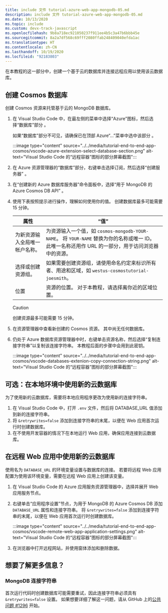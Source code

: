 ```yaml
---
title: include 文件 tutorial-azure-web-app-mongodb-05.md
description: include 文件 tutorial-azure-web-app-mongodb-05.md
ms.date: 10/13/2020
ms.topic: include
ms.custom: devx-track-javascript
ms.openlocfilehash: 9b8a718ec921050237f911ee4b5c3a47b6bbb45e
ms.sourcegitcommit: 8a2a7df568c69fff2080ffab248409040efda1ac
ms.translationtype: HT
ms.contentlocale: zh-CN
ms.lasthandoff: 10/19/2020
ms.locfileid: "92183803"
---
```

在本教程的这一部分中，创建一个基于云的数据库并连接远程应用以使用该云数据库。 

## <a name="create-a-cosmos-database"></a>创建 Cosmos 数据库

创建 Cosmos 资源来托管基于云的 MongoDB 数据库。 

1. 在 Visual Studio Code 中，在最左侧的菜单中选择“Azure”图标，然后选择“数据库”部分 。 

    如果“数据库”部分不可见，请确保已在顶部 Azure“...”菜单中选中该部分 。 

    :::image type="content" source="../../media/tutorial-end-to-end-app-cosmos/vscode-azure-extension-select-database-section.png" alt-text="Visual Studio Code 的“远程容器”图标的部分屏幕截图"::: 

1. 在 Azure 资源管理器的“数据库”部分，右键单击选择订阅，然后选择“创建服务器” 。
1. 在“创建新的 Azure 数据库服务器”命令面板中，选择“用于 MongoDB 的 Azure Cosmos DB API” 。 
1. 使用下表按照提示进行操作，理解如何使用你的值。 创建数据库最多可能需要 15 分钟。

    |属性|“值”|
    |--|--|
    |为新资源输入全局唯一帐户名称。| 为资源输入一个值，如 `cosmos-mongodb-YOUR-NAME`。 将 `YOUR-NAME` 替换为你的名称或唯一 ID。 此唯一名称还用作 URL 的一部分，用于访问浏览器中的资源。|
    |选择或创建资源组。|如果需要创建资源组，请使用命名约定来标识所有者、用途和区域，如 `westus-cosmostutorial-joesmith`。|
    |位置|资源的位置。 对于本教程，请选择离你近的区域位置。|

    > [!CAUTION]
    > 创建资源最多可能需要 15 分钟。     

1. 在资源管理器中查看新创建的 Cosmos 资源。 其中尚无任何数据库。 
1. 仍处于 Azure 数据库资源管理器中时，右键单击资源名称，然后选择“复制连接字符串”以复制该连接字符串。 本教程后面的步骤中会用到此密钥。

    :::image type="content" source="../../media/tutorial-end-to-end-app-cosmos/vscode-databases-extenion-copy-connection-string.png" alt-text="Visual Studio Code 的“远程容器”图标的部分屏幕截图":::

## <a name="optional-use-new-cloud-database-in-local-environment"></a>可选：在本地环境中使用新的云数据库

为了使用新的云数据库，需要将本地应用程序更改为使用新的连接字符串。 

1. 在 Visual Studio Code 中，打开 `.env` 文件，然后将 DATABASE_URL 值添加到新的连接字符串。 
1. 将 `&retrywrites=false` 添加到连接字符串的末尾，以便在 Web 应用首次运行时创建数据库。 
1. 在不使用开发容器的情况下在本地运行 Web 应用，确保应用连接到云数据库。 

## <a name="use-new-cloud-database-in-remote-web-app"></a>在远程 Web 应用中使用新的云数据库

使用名为 `DATABASE_URL` 的环境变量设置与数据库的连接。 若要将远程 Web 应用配置为使用该环境变量，需要在远程 Web 应用上创建该变量。 

1. 在 Visual Studio Code 的 Azure 应用服务资源管理器中，选择并展开 Web 应用服务节点。
1.  右键单击“应用程序设置”节点，为用于 MongoDB 的 Azure Cosmos DB 添加 `DATABASE_URL` 属性和连接字符串。 将 `&retrywrites=false` 添加到连接字符串的末尾，以便在 Web 应用首次运行时创建数据库。 

    :::image type="content" source="../../media/tutorial-end-to-end-app-cosmos/vscode-remote-web-app-application-settings.png" alt-text="Visual Studio Code 的“远程容器”图标的部分屏幕截图"::: 

1. 在浏览器中打开远程网站，并使用窗体添加和删除数据。 

## <a name="want-to-know-more"></a>想要了解更多信息？ 

### <a name="mongodb-connection-strings"></a>MongoDB 连接字符串
首次运行代码时创建数据库可能需要重试，因此连接字符串必须具有 `&retrywrites=false` 设置。 如果想要详细了解这一问题，请从 GitHub 上的[公共问题 #1296](https://github.com/microsoft/vscode-cosmosdb/issues/1296) 开始。 